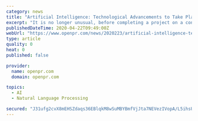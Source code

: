 ```yaml
---
category: news
title: "Artificial Intelligence: Technological Advancements to Take Place in the Design and Construction Industry by 2026"
excerpt: "It is no longer unusual, before completing a project on a construction site, to fly a drone, to visualize a project or to select the best setting on the basis of artificial intelligence (AIs) forecasts. Construction is one of the most difficult artificial intelligence and robotic industries to achieve success in. Some advanced technology will ..."
publishedDateTime: 2020-04-22T09:49:00Z
webUrl: "https://www.openpr.com/news/2020223/artificial-intelligence-technological-advancements-to-take"
type: article
quality: 0
heat: 0
published: false

provider:
  name: openpr.com
  domain: openpr.com

topics:
  - AI
  - Natural Language Processing

secured: "J31ufg2cvX8mEHSZdaqs36EBlqkM8wSuMBYBmfVjJta7NEVezIVopA/L5ihsUK82QlnehCRYbnXRKFY8jHuZbM7HMCwAqsxFk7xuinmtBHMP87sfK9DQvwLH9++VD4mWum9GAS44URovpGt6UJmfzwxoKWklANP0H02Kb+E/TcTm6F/LTqa1TT9YpWTcMGt9nkcJ99EiIAn2OLC/yJZ97tg4B90jKP/RzC/9NdxvUqRsO/62VweuBsm61rUJE9+oXt/pbcsr7uXZB6Ouhy7Bx8W1Nhmb/HH+/wzLBKyVsG4xSKmR7heFOSQJUFEfhcTRecbGRUHbHccMjb5YRouC/R7tkNC8+hzKTWFTE2vrLAkGij7T6yAMTASlg9ZIQEpyj8aGpBOp4WpiugHiCi21JfRGSoXbmQI441HJ7l9Qp9VjUcsvMXXgOhlH5Xy7fLu5lKMqcNYYgLS/QOvcwpcdvFrLJ5brwFxh8ReHi3D8LE8=;9T8/9QaArad0B/W09yw8fw=="
---
```


